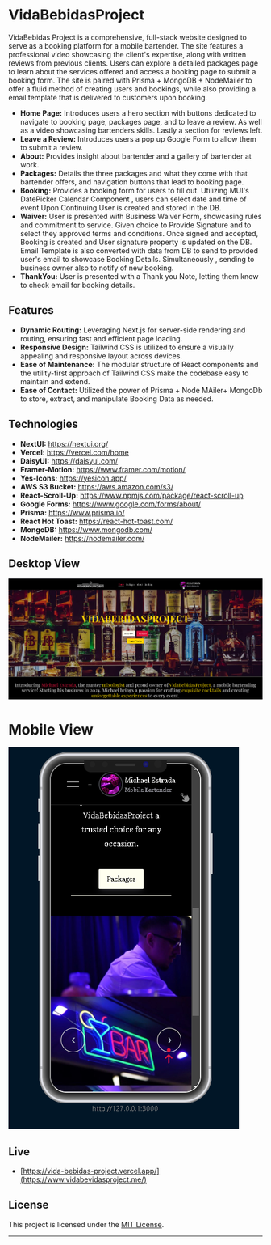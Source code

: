 # VidaBebidasProject

VidaBebidas Project is a comprehensive, full-stack website designed to serve as a booking platform for a mobile bartender. The site features a professional video showcasing the client's expertise, along with written reviews from previous clients. Users can explore a detailed packages page to learn about the services offered and access a booking page to submit a booking form. The site is paired with Prisma + MongoDB + NodeMailer to offer a fluid method of creating users and bookings, while also providing a email template that is delivered to customers upon booking.

- **Home Page:** Introduces users a hero section with buttons dedicated to navigate to booking page, packages page, and to leave a review. As well as a video showcasing bartenders skills. Lastly a section for reviews left.
- **Leave a Review:** Introduces users a pop up Google Form to allow them to submit a review.
- **About:** Provides insight about bartender and a gallery of bartender at work.
- **Packages:** Details the three packages and what they come with that bartender offers, and navigation buttons that lead to booking page.
- **Booking:** Provides a booking form for users to fill out. Utilizing MUI's DatePicker Calendar Component , users can select date and time of event.Upon Continuing User is created and stored in the DB.
- **Waiver:** User is presented with Business Waiver Form, showcasing rules and commitment to service. Given choice to Provide Signature and to select they approved terms and conditions. Once signed and accepted, Booking is created and User signature property is updated on the DB. Email Template is also converted with data from DB to send to provided user's email to showcase Booking Details. Simultaneously , sending to business owner also to notify of new booking.
- **ThankYou:** User is presented with a Thank you Note, letting them know to check email for booking details.

## Features

- **Dynamic Routing:** Leveraging Next.js for server-side rendering and routing, ensuring fast and efficient page loading.
- **Responsive Design:** Tailwind CSS is utilized to ensure a visually appealing and responsive layout across devices.
- **Ease of Maintenance:** The modular structure of React components and the utility-first approach of Tailwind CSS make the codebase easy to maintain and extend.
- **Ease of Contact:** Utilized the power of Prisma + Node MAiler+ MongoDb to store, extract, and manipulate Booking Data as needed.

## Technologies

- **NextUI:** https://nextui.org/
- **Vercel:** https://vercel.com/home
- **DaisyUI:** https://daisyui.com/
- **Framer-Motion:** https://www.framer.com/motion/
- **Yes-Icons:** https://yesicon.app/
- **AWS S3 Bucket:** https://aws.amazon.com/s3/
- **React-Scroll-Up:** https://www.npmjs.com/package/react-scroll-up
- **Google Forms:** https://www.google.com/forms/about/
- **Prisma:** https://www.prisma.io/
- **React Hot Toast:** https://react-hot-toast.com/
- **MongoDB:** https://www.mongodb.com/
- **NodeMailer:** https://nodemailer.com/

## Desktop View

![](https://github.com/Oscarl214/VidaBebidasProject-/blob/main/public/desktopvida.png)

# Mobile View

![](https://github.com/Oscarl214/VidaBebidasProject-/blob/main/public/MobileVida.png)

## Live

- [https://vida-bebidas-project.vercel.app/](https://www.vidabevidasproject.me/)

## License

This project is licensed under the [MIT License](LICENSE).

---
